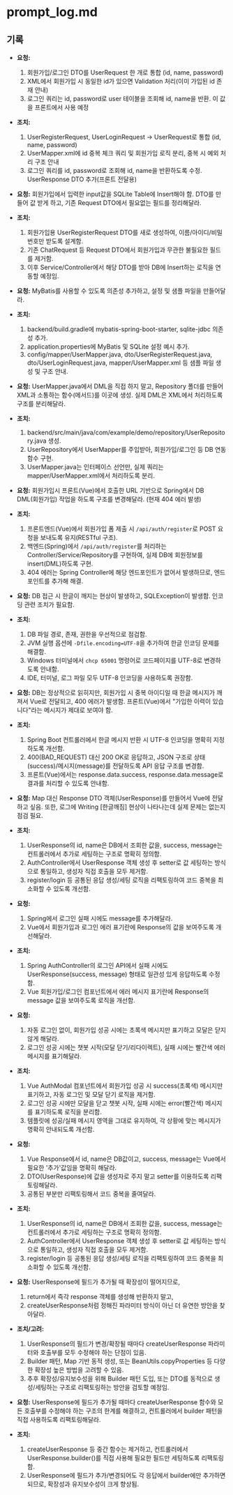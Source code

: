 # prompt_log.md

## 기록

- **요청:**
  1. 회원가입/로그인 DTO를 UserRequest 한 개로 통합 (id, name, password)
  2. XML에서 회원가입 시 동일한 id가 있으면 Validation 처리(이미 가입된 id 존재 안내)
  3. 로그인 쿼리는 id, password로 user 테이블을 조회해 id, name을 반환. 이 값을 프론트에서 사용 예정
- **조치:**
  1. UserRegisterRequest, UserLoginRequest → UserRequest로 통합 (id, name, password)
  2. UserMapper.xml에 id 중복 체크 쿼리 및 회원가입 로직 분리, 중복 시 예외 처리 구조 안내
  3. 로그인 쿼리를 id, password로 조회해 id, name을 반환하도록 수정. UserResponse DTO 추가(프론트 전달용)

- **요청:**
  회원가입에서 입력한 input값을 SQLite Table에 Insert해야 함. DTO를 만들어 값 받게 하고, 기존 Request DTO에서 필요없는 필드를 정리해달라.
- **조치:**
  1. 회원가입용 UserRegisterRequest DTO를 새로 생성하여, 이름/아이디/비밀번호만 받도록 설계함.
  2. 기존 ChatRequest 등 Request DTO에서 회원가입과 무관한 불필요한 필드를 제거함.
  3. 이후 Service/Controller에서 해당 DTO를 받아 DB에 Insert하는 로직을 연동할 예정임.

- **요청:**
  MyBatis를 사용할 수 있도록 의존성 추가하고, 설정 및 샘플 파일을 만들어달라.
- **조치:**
  1. backend/build.gradle에 mybatis-spring-boot-starter, sqlite-jdbc 의존성 추가.
  2. application.properties에 MyBatis 및 SQLite 설정 예시 추가.
  3. config/mapper/UserMapper.java, dto/UserRegisterRequest.java, dto/UserLoginRequest.java, mapper/UserMapper.xml 등 샘플 파일 생성 및 구조 안내.

- **요청:**
  UserMapper.java에서 DML을 직접 하지 말고, Repository 폴더를 만들어 XML과 소통하는 함수(메서드)를 이곳에 생성. 실제 DML은 XML에서 처리하도록 구조를 분리해달라.
- **조치:**
  1. backend/src/main/java/com/example/demo/repository/UserRepository.java 생성.
  2. UserRepository에서 UserMapper를 주입받아, 회원가입/로그인 등 DB 연동 함수 구현.
  3. UserMapper.java는 인터페이스 선언만, 실제 쿼리는 mapper/UserMapper.xml에서 처리하도록 분리.

- **요청:**
  회원가입시 프론트(Vue)에서 호출한 URL 기반으로 Spring에서 DB DML(회원가입) 작업을 하도록 구조를 변경해달라. (현재 404 에러 발생)
- **조치:**
  1. 프론트엔드(Vue)에서 회원가입 폼 제출 시 `/api/auth/register`로 POST 요청을 보내도록 유지(RESTful 구조).
  2. 백엔드(Spring)에서 `/api/auth/register`를 처리하는 Controller/Service/Repository를 구현하여, 실제 DB에 회원정보를 insert(DML)하도록 구현.
  3. 404 에러는 Spring Controller에 해당 엔드포인트가 없어서 발생하므로, 엔드포인트를 추가해 해결.

- **요청:**
  DB 접근 시 한글이 깨지는 현상이 발생하고, SQLException이 발생함. 인코딩 관련 조치가 필요함.
- **조치:**
  1. DB 파일 경로, 존재, 권한을 우선적으로 점검함.
  2. JVM 실행 옵션에 `-Dfile.encoding=UTF-8`을 추가하여 한글 인코딩 문제를 해결함.
  3. Windows 터미널에서 `chcp 65001` 명령어로 코드페이지를 UTF-8로 변경하도록 안내함.
  4. IDE, 터미널, 로그 파일 모두 UTF-8 인코딩을 사용하도록 권장함. 

- **요청:**
  DB는 정상적으로 읽히지만, 회원가입 시 중복 아이디일 때 한글 메시지가 깨져서 Vue로 전달되고, 400 에러가 발생함. 프론트(Vue)에서 "가입한 이력이 있습니다"라는 메시지가 제대로 보여야 함.
- **조치:**
  1. Spring Boot 컨트롤러에서 한글 메시지 반환 시 UTF-8 인코딩을 명확히 지정하도록 개선함.
  2. 400(BAD_REQUEST) 대신 200 OK로 응답하고, JSON 구조로 상태(success)/메시지(message)를 전달하도록 API 응답 구조를 변경함.
  3. 프론트(Vue)에서는 response.data.success, response.data.message로 결과를 처리할 수 있도록 안내함.

- **요청:**
  Map 대신 Response DTO 객체(UserResponse)를 만들어서 Vue에 전달하고 싶음. 또한, 로그에 Writing [한글깨짐] 현상이 나타나는데 실제 문제는 없는지 점검 필요.
- **조치:**
  1. UserResponse의 id, name은 DB에서 조회한 값을, success, message는 컨트롤러에서 추가로 세팅하는 구조로 명확히 정의함.
  2. AuthController에서 UserResponse 객체 생성 후 setter로 값 세팅하는 방식으로 통일하고, 생성자 직접 호출을 모두 제거함.
  3. register/login 등 공통된 응답 생성/세팅 로직을 리팩토링하여 코드 중복을 최소화할 수 있도록 개선함.

- **요청:**
  1. Spring에서 로그인 실패 시에도 message를 추가해달라.
  2. Vue에서 회원가입과 로그인 에러 표기란에 Response의 값을 보여주도록 개선해달라.
- **조치:**
  1. Spring AuthController의 로그인 API에서 실패 시에도 UserResponse(success, message) 형태로 일관성 있게 응답하도록 수정함.
  2. Vue 회원가입/로그인 컴포넌트에서 에러 메시지 표기란에 Response의 message 값을 보여주도록 로직을 개선함.

- **요청:**
  1. 자동 로그인 없이, 회원가입 성공 시에는 초록색 메시지만 표기하고 모달은 닫지 않게 해달라.
  2. 로그인 성공 시에는 챗봇 시작(모달 닫기/리다이렉트), 실패 시에는 빨간색 에러 메시지를 표기해달라.
- **조치:**
  1. Vue AuthModal 컴포넌트에서 회원가입 성공 시 success(초록색) 메시지만 표기하고, 자동 로그인 및 모달 닫기 로직을 제거함.
  2. 로그인 성공 시에만 모달을 닫고 챗봇 시작, 실패 시에는 error(빨간색) 메시지를 표기하도록 로직을 분리함.
  3. 템플릿에 성공/실패 메시지 영역을 그대로 유지하여, 각 상황에 맞는 메시지가 명확히 안내되도록 개선함.

- **요청:**
  1. Vue Response에서 id, name은 DB값이고, success, message는 Vue에서 필요한 '추가'값임을 명확히 해달라.
  2. DTO(UserResponse)에 값을 생성자로 주지 말고 setter를 이용하도록 리팩토링해달라.
  3. 공통된 부분만 리팩토링해서 코드 중복을 줄여달라.
- **조치:**
  1. UserResponse의 id, name은 DB에서 조회한 값을, success, message는 컨트롤러에서 추가로 세팅하는 구조로 명확히 정의함.
  2. AuthController에서 UserResponse 객체 생성 후 setter로 값 세팅하는 방식으로 통일하고, 생성자 직접 호출을 모두 제거함.
  3. register/login 등 공통된 응답 생성/세팅 로직을 리팩토링하여 코드 중복을 최소화할 수 있도록 개선함.

- **요청:**
  UserResponse에 필드가 추가될 때 확장성이 떨어지므로,
  1. return에서 즉각 response 객체를 생성해 반환하지 말고,
  2. createUserResponse처럼 정해진 파라미터 방식이 아닌 더 유연한 방안을 찾아달라.
- **조치/고려:**
  1. UserResponse의 필드가 변경/확장될 때마다 createUserResponse 파라미터와 호출부를 모두 수정해야 하는 단점이 있음.
  2. Builder 패턴, Map 기반 동적 생성, 또는 BeanUtils.copyProperties 등 다양한 확장성 높은 방법을 고려할 수 있음.
  3. 추후 확장성/유지보수성을 위해 Builder 패턴 도입, 또는 DTO를 동적으로 생성/세팅하는 구조로 리팩토링하는 방안을 검토할 예정임.

- **요청:**
  UserResponse에 필드가 추가될 때마다 createUserResponse 함수와 모든 호출부를 수정해야 하는 구조의 한계를 해결하고, 컨트롤러에서 builder 패턴을 직접 사용하도록 리팩토링해달라.
- **조치:**
  1. createUserResponse 등 중간 함수는 제거하고, 컨트롤러에서 UserResponse.builder()를 직접 사용해 필요한 필드만 세팅하도록 리팩토링함.
  2. UserResponse에 필드가 추가/변경되어도 각 응답에서 builder에만 추가하면 되므로, 확장성과 유지보수성이 크게 향상됨.